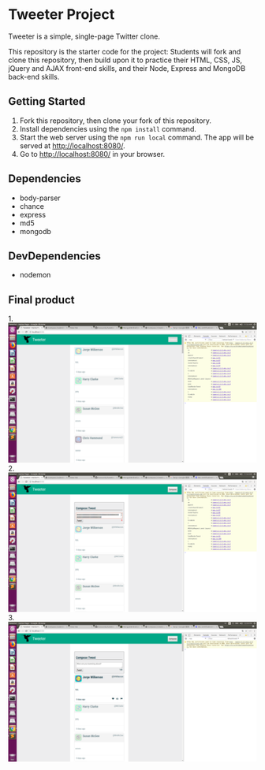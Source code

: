 # Tweeter Project

Tweeter is a simple, single-page Twitter clone.

This repository is the starter code for the project: Students will fork and clone this repository, then build upon it to practice their HTML, CSS, JS, jQuery and AJAX front-end skills, and their Node, Express and MongoDB back-end skills.

## Getting Started

1. Fork this repository, then clone your fork of this repository.
2. Install dependencies using the `npm install` command.
3. Start the web server using the `npm run local` command. The app will be served at <http://localhost:8080/>.
4. Go to <http://localhost:8080/> in your browser.

## Dependencies

   - body-parser
   - chance
   - express
   - md5
   - mongodb

## DevDependencies
   - nodemon

## Final product
1.!["Screenshot of composeuse"](https://github.com/boxuanlu/tweeter/blob/master/docs/ComposeUse.png?raw=true)
2.!["Screenshot of Textcount"](https://github.com/boxuanlu/tweeter/blob/master/docs/Textcount.png?raw=true)
3.!["Screenshot of tweet"](https://github.com/boxuanlu/tweeter/blob/master/docs/tweetshow.png?raw=true)
  

